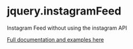# jquery.instagramFeed
Instagram Feed without using the instagram API

[Full documentation and examples here](http://bannss1.globat.com/demos/jquery.instagramFeed/ "documentation")